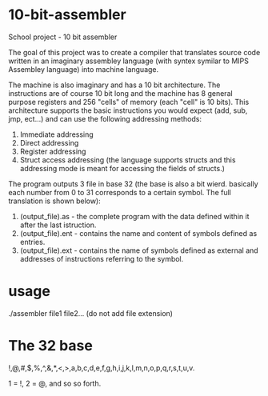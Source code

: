 # 10-bit-assembler
School project - 10 bit assembler

The goal of this project was to create a compiler that translates source code written in an imaginary assembley language \(with syntex symilar to MIPS Assembley language\) into machine language.

The machine is also imaginary and has a 10 bit architecture. The instructions are of course 10 bit long and the machine has 8 general purpose registers and 256 "cells" of memory \(each "cell" is 10 bits\).
This architecture supports the basic instructions you would expect (add, sub, jmp, ect...) and can use the following addressing methods:
  1. Immediate addressing
  2. Direct addressing
  3. Register addressing
  4. Struct access addressing \(the language supports structs and this addressing mode is meant for accessing the fields of structs.\)

The program outputs 3 file in base 32 \(the base is also a bit wierd. basically each number from 0 to 31 corresponds to a certain symbol. The full translation is shown below\):
  1. \(output_file\).as - the complete program with the data defined within it after the last istruction.
  2. \(output_file\).ent - contains the name and content of symbols defined as entries.
  3. \(output_file\).ext - contains the name of symbols defined as external and addresses of instructions referring to the symbol.

# usage
./assembler file1 file2... \(do not add file extension\)

# The 32 base
!,@,#,$,%,^,&,*,<,>,a,b,c,d,e,f,g,h,i,j,k,l,m,n,o,p,q,r,s,t,u,v.

1 = !, 2 = @, and so so forth.
